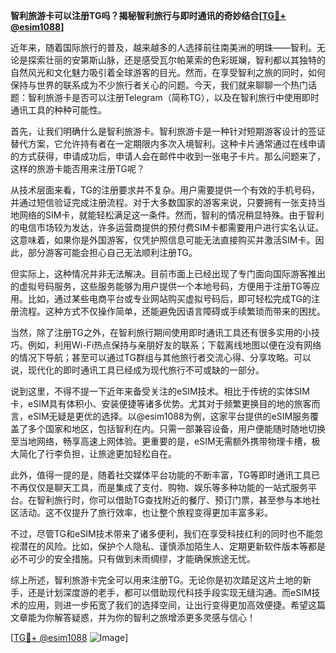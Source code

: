 **智利旅游卡可以注册TG吗？揭秘智利旅行与即时通讯的奇妙结合[[TG💪+ @esim1088](https://t.me/s/esim1088)]**

近年来，随着国际旅行的普及，越来越多的人选择前往南美洲的明珠——智利。无论是探索壮丽的安第斯山脉，还是感受瓦尔帕莱索的色彩斑斓，智利都以其独特的自然风光和文化魅力吸引着全球游客的目光。然而，在享受智利之旅的同时，如何保持与世界的联系成为不少旅行者关心的问题。今天，我们就来聊聊一个热门话题：智利旅游卡是否可以注册Telegram（简称TG），以及在智利旅行中使用即时通讯工具的种种可能性。

首先，让我们明确什么是智利旅游卡。智利旅游卡是一种针对短期游客设计的签证替代方案，它允许持有者在一定期限内多次入境智利。这种卡片通常通过在线申请的方式获得，申请成功后，申请人会在邮件中收到一张电子卡片。那么问题来了，这样的旅游卡能否用来注册TG呢？

从技术层面来看，TG的注册要求并不复杂。用户需要提供一个有效的手机号码，并通过短信验证完成注册流程。对于大多数国家的游客来说，只要拥有一张支持当地网络的SIM卡，就能轻松满足这一条件。然而，智利的情况稍显特殊。由于智利的电信市场较为发达，许多运营商提供的预付费SIM卡都需要用户进行实名认证。这意味着，如果你是外国游客，仅凭护照信息可能无法直接购买并激活SIM卡。因此，部分游客可能会担心自己无法顺利注册TG。

但实际上，这种情况并非无法解决。目前市面上已经出现了专门面向国际游客推出的虚拟号码服务，这些服务能够为用户提供一个本地号码，方便用于注册TG等应用。比如，通过某些电商平台或专业网站购买虚拟号码后，即可轻松完成TG的注册流程。这种方式不仅操作简单，还能避免因语言障碍或手续繁琐而带来的困扰。

当然，除了注册TG之外，在智利旅行期间使用即时通讯工具还有很多实用的小技巧。例如，利用Wi-Fi热点保持与亲朋好友的联系；下载离线地图以便在没有网络的情况下导航；甚至可以通过TG群组与其他旅行者交流心得、分享攻略。可以说，现代化的即时通讯工具已经成为现代旅行不可或缺的一部分。

说到这里，不得不提一下近年来备受关注的eSIM技术。相比于传统的实体SIM卡，eSIM具有体积小、安装便捷等诸多优势。尤其对于频繁更换目的地的旅客而言，eSIM无疑是更优的选择。以@esim1088为例，这家平台提供的eSIM服务覆盖了多个国家和地区，包括智利在内。只需一部兼容设备，用户便能随时随地切换至当地网络，畅享高速上网体验。更重要的是，eSIM无需额外携带物理卡槽，极大简化了行李负担，让旅途更加轻松自在。

此外，值得一提的是，随着社交媒体平台功能的不断丰富，TG等即时通讯工具已不再仅仅是聊天工具，而是集成了支付、购物、娱乐等多种功能的一站式服务平台。在智利旅行时，你可以借助TG查找附近的餐厅、预订门票，甚至参与本地社区活动。这不仅提升了旅行效率，也让整个旅程变得更加丰富多彩。

不过，尽管TG和eSIM技术带来了诸多便利，我们在享受科技红利的同时也不能忽视潜在的风险。比如，保护个人隐私、谨慎添加陌生人、定期更新软件版本等都是必不可少的安全措施。只有做到未雨绸缪，才能确保旅途无忧。

综上所述，智利旅游卡完全可以用来注册TG。无论你是初次踏足这片土地的新手，还是计划深度游的老手，都可以借助现代科技手段实现无缝沟通。而eSIM技术的应用，则进一步拓宽了我们的选择空间，让出行变得更加高效便捷。希望这篇文章能为你解答疑惑，并为你的智利之旅增添更多灵感与信心！

[[TG💪+ @esim1088](https://t.me/s/esim1088) ![Image](https://i.postimg.cc/4NQfJmqS/Snipaste-2025-05-13-00-14-12.png)]
